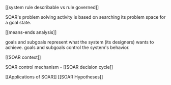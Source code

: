 [[system rule describable vs rule governed]]

SOAR's problem solving activity is based on searching its problem space for a goal state.

[[means-ends analysis]]

goals and subgoals represent what the system (its designers) wants to achieve.
goals and subgoals control the system's behavior.

[[SOAR context]]

SOAR control mechanism - [[SOAR decision cycle]]

[[Applications of SOAR]]
[[SOAR Hypotheses]]

